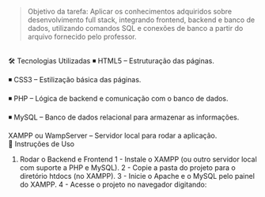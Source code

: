 > Objetivo da tarefa: Aplicar os conhecimentos adquiridos sobre desenvolvimento full stack, integrando frontend, backend e banco de dados, utilizando comandos SQL e conexões de banco a partir do arquivo fornecido pelo professor.
<br>
🛠 Tecnologias Utilizadas
◾ HTML5 – Estruturação das páginas.

◾ CSS3 – Estilização básica das páginas.

◾ PHP – Lógica de backend e comunicação com o banco de dados.

◾ MySQL – Banco de dados relacional para armazenar as informações.

XAMPP ou WampServer – Servidor local para rodar a aplicação.
<br>
🚀 Instruções de Uso
1. Rodar o Backend e Frontend
1 - Instale o XAMPP (ou outro servidor local com suporte a PHP e MySQL).
2 - Copie a pasta do projeto para o diretório htdocs (no XAMPP).
3 - Inicie o Apache e o MySQL pelo painel do XAMPP.
4 - Acesse o projeto no navegador digitando:
